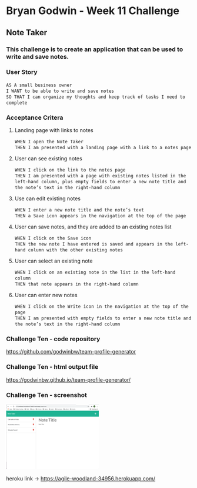 # **Bryan Godwin - Week 11 Challenge**

## **Note Taker**

### This challenge is to create an application that can be used to write and save notes.

### **User Story**

    AS A small business owner
    I WANT to be able to write and save notes
    SO THAT I can organize my thoughts and keep track of tasks I need to complete

### **Acceptance Critera**

1.  Landing page with links to notes

        WHEN I open the Note Taker
        THEN I am presented with a landing page with a link to a notes page

2.  User can see existing notes

        WHEN I click on the link to the notes page
        THEN I am presented with a page with existing notes listed in the left-hand column, plus empty fields to enter a new note title and the note’s text in the right-hand column

3.  Use can edit existing notes

        WHEN I enter a new note title and the note’s text
        THEN a Save icon appears in the navigation at the top of the page

4.  User can save notes, and they are added to an existing notes list

        WHEN I click on the Save icon
        THEN the new note I have entered is saved and appears in the left-hand column with the other existing notes

5.  User can select an existing note

        WHEN I click on an existing note in the list in the left-hand column
        THEN that note appears in the right-hand column

6.  User can enter new notes

        WHEN I click on the Write icon in the navigation at the top of the page
        THEN I am presented with empty fields to enter a new note title and the note’s text in the right-hand column

### **Challenge Ten - code repository**

<https://github.com/godwinbw/team-profile-generator>

### **Challenge Ten - html output file**

<https://godwinbw.github.io/team-profile-generator/>

### **Challenge Ten - screenshot**

<img src="./screenshot.png" style="width: 50%; height=auto;">

heroku link -> https://agile-woodland-34956.herokuapp.com/
